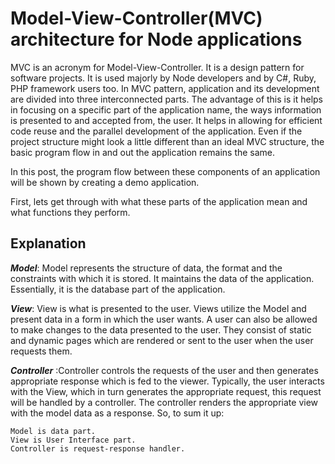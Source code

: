 
# Model-View-Controller(MVC) architecture for Node applications

MVC is an acronym for Model-View-Controller.
It is a design pattern for software projects. It is used majorly by Node developers and by C#, Ruby, PHP framework users too.
In MVC pattern, application and its development are divided into three interconnected parts. The advantage of this is it helps in focusing on a specific part of the application name, the ways information is presented to and accepted from, the user. It helps in allowing for efficient code reuse and the parallel development of the application. Even if the project structure might look a little different than an ideal MVC structure, the basic program flow in and out the application remains the same.

In this post, the program flow between these components of an application will be shown by creating a demo application.

First, lets get through with what these parts of the application mean and what functions they perform.


## Explanation

***Model***: Model represents the structure of data, the format and the constraints with which it is stored. It maintains the data of the application. Essentially, it is the database part of the application.

***View***: View is what is presented to the user. Views utilize the Model and present data in a form in which the user wants. A user can also be allowed to make changes to the data presented to the user. They consist of static and dynamic pages which are rendered or sent to the user when the user requests them.

***Controller*** :Controller controls the requests of the user and then generates appropriate response which is fed to the viewer. Typically, the user interacts with the View, which in turn generates the appropriate request, this request will be handled by a controller. The controller renders the appropriate view with the model data as a response.
So, to sum it up:

    Model is data part.
    View is User Interface part.
    Controller is request-response handler.
